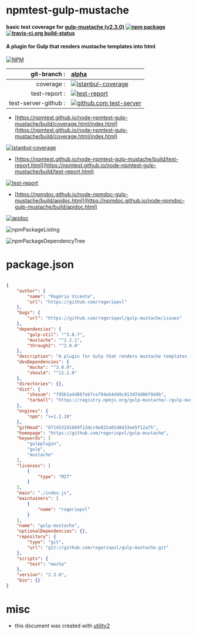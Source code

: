 # npmtest-gulp-mustache

#### basic test coverage for  [gulp-mustache (v2.3.0)](https://github.com/rogeriopvl/gulp-mustache)  [![npm package](https://img.shields.io/npm/v/npmtest-gulp-mustache.svg?style=flat-square)](https://www.npmjs.org/package/npmtest-gulp-mustache) [![travis-ci.org build-status](https://api.travis-ci.org/npmtest/node-npmtest-gulp-mustache.svg)](https://travis-ci.org/npmtest/node-npmtest-gulp-mustache)

#### A plugin for Gulp that renders mustache templates into html

[![NPM](https://nodei.co/npm/gulp-mustache.png?downloads=true&downloadRank=true&stars=true)](https://www.npmjs.com/package/gulp-mustache)

| git-branch : | [alpha](https://github.com/npmtest/node-npmtest-gulp-mustache/tree/alpha)|
|--:|:--|
| coverage : | [![istanbul-coverage](https://npmtest.github.io/node-npmtest-gulp-mustache/build/coverage.badge.svg)](https://npmtest.github.io/node-npmtest-gulp-mustache/build/coverage.html/index.html)|
| test-report : | [![test-report](https://npmtest.github.io/node-npmtest-gulp-mustache/build/test-report.badge.svg)](https://npmtest.github.io/node-npmtest-gulp-mustache/build/test-report.html)|
| test-server-github : | [![github.com test-server](https://npmtest.github.io/node-npmtest-gulp-mustache/GitHub-Mark-32px.png)](https://npmtest.github.io/node-npmtest-gulp-mustache/build/app/index.html) | | build-artifacts : | [![build-artifacts](https://npmtest.github.io/node-npmtest-gulp-mustache/glyphicons_144_folder_open.png)](https://github.com/npmtest/node-npmtest-gulp-mustache/tree/gh-pages/build)|

- [https://npmtest.github.io/node-npmtest-gulp-mustache/build/coverage.html/index.html](https://npmtest.github.io/node-npmtest-gulp-mustache/build/coverage.html/index.html)

[![istanbul-coverage](https://npmtest.github.io/node-npmtest-gulp-mustache/build/screenCapture.buildCi.browser.%252Ftmp%252Fbuild%252Fcoverage.lib.html.png)](https://npmtest.github.io/node-npmtest-gulp-mustache/build/coverage.html/index.html)

- [https://npmtest.github.io/node-npmtest-gulp-mustache/build/test-report.html](https://npmtest.github.io/node-npmtest-gulp-mustache/build/test-report.html)

[![test-report](https://npmtest.github.io/node-npmtest-gulp-mustache/build/screenCapture.buildCi.browser.%252Ftmp%252Fbuild%252Ftest-report.html.png)](https://npmtest.github.io/node-npmtest-gulp-mustache/build/test-report.html)

- [https://npmdoc.github.io/node-npmdoc-gulp-mustache/build/apidoc.html](https://npmdoc.github.io/node-npmdoc-gulp-mustache/build/apidoc.html)

[![apidoc](https://npmdoc.github.io/node-npmdoc-gulp-mustache/build/screenCapture.buildCi.browser.%252Ftmp%252Fbuild%252Fapidoc.html.png)](https://npmdoc.github.io/node-npmdoc-gulp-mustache/build/apidoc.html)

![npmPackageListing](https://npmtest.github.io/node-npmtest-gulp-mustache/build/screenCapture.npmPackageListing.svg)

![npmPackageDependencyTree](https://npmtest.github.io/node-npmtest-gulp-mustache/build/screenCapture.npmPackageDependencyTree.svg)



# package.json

```json

{
    "author": {
        "name": "Rogério Vicente",
        "url": "https://github.com/rogeriopvl"
    },
    "bugs": {
        "url": "https://github.com/rogeriopvl/gulp-mustache/issues"
    },
    "dependencies": {
        "gulp-util": "^3.0.7",
        "mustache": "^2.2.1",
        "through2": "^2.0.0"
    },
    "description": "A plugin for Gulp that renders mustache templates into html",
    "devDependencies": {
        "mocha": "^3.0.0",
        "should": "^11.1.0"
    },
    "directories": {},
    "dist": {
        "shasum": "795b1a4d887eb7ce794eb4d40c013d7dd06f9ddb",
        "tarball": "https://registry.npmjs.org/gulp-mustache/-/gulp-mustache-2.3.0.tgz"
    },
    "engines": {
        "npm": ">=1.2.10"
    },
    "gitHead": "071453241669f12dcc9e822a0148d33ee5f12a75",
    "homepage": "https://github.com/rogeriopvl/gulp-mustache",
    "keywords": [
        "gulpplugin",
        "gulp",
        "mustache"
    ],
    "licenses": [
        {
            "type": "MIT"
        }
    ],
    "main": "./index.js",
    "maintainers": [
        {
            "name": "rogeriopvl"
        }
    ],
    "name": "gulp-mustache",
    "optionalDependencies": {},
    "repository": {
        "type": "git",
        "url": "git://github.com/rogeriopvl/gulp-mustache.git"
    },
    "scripts": {
        "test": "mocha"
    },
    "version": "2.3.0",
    "bin": {}
}
```



# misc
- this document was created with [utility2](https://github.com/kaizhu256/node-utility2)
